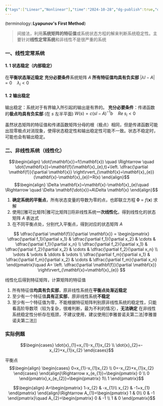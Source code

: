 ```yaml
---
{"tags":["Linear","Nonlinear"],"time":"2024-10-28","dg-publish":true,"dg-path":"A2- 自动控制原理/2. 现代控制理论/李雅普诺夫第一法.md","permalink":"/A2- 自动控制原理/2. 现代控制理论/李雅普诺夫第一法/","dgPassFrontmatter":true,"noteIcon":"","created":"2024-10-28T09:46:07.578+08:00","updated":"2025-04-14T17:55:47.312+08:00"}
---
```



(terminology::**Lyapunov's First Method**)
>间接法，利用**系统矩阵的特征值**或系统状态方程的解来判断系统稳定性。主要针对**线性定常系统**和非线性不是很严重的系统

### 一、线性定常系统
#### 1. 1 状态稳定（内部稳定）
在**平衡状态渐近稳定**
**充分必要条件**系统矩阵 $A$ **所有特征值均具有负实部** $\left\lvert  \lambda I-A \right\rvert=0\quad\lambda_{i}<0$
#### 1. 2 输出稳定
输出稳定：系统对于有界输入所引起的输出是有界的。
**充分必要条件**：传递函数的**极点均具有负实部** (在 $s$ 左半平面) $W(s)=c(sI-A)^{-1}b\quad Re \;s_{i}<0$

虽然状态矩阵的特征值和传递函数矩阵分母的根（极点）相同，但是传递函数可能出现零极点对消现象，使得状态稳定性和输出稳定性可能不一致。状态不稳定时，可能也会有输出稳定。

### 二、非线性系统（线性化）

$$\begin{align}
\dot{\mathbf{x}}=f(\mathbf{x}) \quad \Rightarrow  \quad \dot{\mathbf{x}}=\mathbf{f}(\mathbf{x}_{e},t)+\left. \dfrac{\partial \mathbf{f}}{\partial \mathbf{x}}  \right\rvert_{\mathbf{x}=\mathbf{x}_{e}}(\mathbf{x}-\mathbf{x}_{e})+R(x)
\end{align}$$
$$\begin{align}
\Delta \mathbf{x}=\mathbf{x}-\mathbf{x}_{e}\quad \Rightarrow \quad  \Delta \mathbf{\dot{x}}=A\Delta \mathbf{x}
\end{align}$$
1. **确定系统的平衡点**，所有状态变量的导数为零的点，也即联立方程 $\mathbf{0}=f(\mathbf{x})$ 求解
2. 使用[[雅可比矩阵\|雅可比矩阵]]将非线性系统**一次线性化**，得到线性化的状态矩阵 $A$ 表达式
3. 在不同平衡点处，分别代入平衡点，得到对应的状态矩阵 $A$

$$ \dfrac{\partial \mathbf{f}}{\partial \mathbf{x}} = \begin{pmatrix} \dfrac{\partial f_1}{\partial x_1} & \dfrac{\partial f_1}{\partial x_2} & \cdots & \dfrac{\partial f_1}{\partial x_n} \\ \dfrac{\partial f_2}{\partial x_1} & \dfrac{\partial f_2}{\partial x_2} & \cdots & \dfrac{\partial f_2}{\partial x_n} \\ \vdots & \vdots & \ddots & \vdots \\ \dfrac{\partial f_m}{\partial x_1} & \dfrac{\partial f_m}{\partial x_2} & \cdots & \dfrac{\partial f_m}{\partial x_n} \end{pmatrix}\quad  A= \left. \dfrac{\partial \mathbf{f}}{\partial \mathbf{x}}  \right\rvert_{\mathbf{x}=\mathbf{x}_{e}} $$

线性化后得到特征矩阵，计算矩阵的特征值
1. 所有特征值**均具有负实部**，原非线性系统在**平衡点处渐近稳定**
2. 至少有一个特征值**具有正实部**，原非线性系统**不稳定**
3. 至少有一个特征值为零，不能根据特征矩阵判别原非线性系统的稳定性，只能看高阶导数项（较为复杂，很难判断，最为不利的情况），**无法确定**
在非线性系统稳定性分析存在瓶颈，不建议使用，建议使用[[李雅普诺夫第二法\|李雅普诺夫第二法]]


### 实际例题
$$\begin{cases}
\dot{x}_{1}=x_{1}-x_{1}x_{2} \\
\dot{x}_{2}=-x_{2}+x_{1}x_{2}
\end{cases}$$

平衡点
$$\begin{align}
\begin{cases}
0=x_{1}-x_{1}x_{2} \\
0=-x_{2}+x_{1}x_{2}
\end{cases}
\end{align}\Rightarrow x_{e_{1}}=\begin{pmatrix}
0 \\
0
\end{pmatrix},x_{e_{2}}=\begin{pmatrix}
1\\ 1
\end{pmatrix}$$

$$\begin{align}
A=\begin{pmatrix}
1-x_{2} & -x_{1}\\ x_{2} & -1+x_{1}
\end{pmatrix}
\end{align}\Rightarrow A_{1}=\begin{pmatrix}
1 & 0\\ 0  & -1
\end{pmatrix}\quad A_{2}=\begin{pmatrix}
0 & -1 \\ 1 & 0
\end{pmatrix}$$


